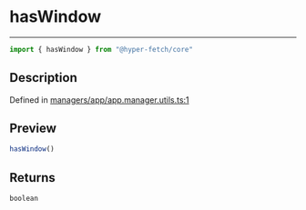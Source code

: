 

# hasWindow

<div class="api-docs__separator" data-reactroot="">

---

</div><div class="api-docs__import" data-reactroot="">

```ts
import { hasWindow } from "@hyper-fetch/core"
```

</div><div class="api-docs__section">

## Description

</div><div class="api-docs__description"><span class="api-docs__do-not-parse">



</span></div><p class="api-docs__definition">

Defined in [managers/app/app.manager.utils.ts:1](https://github.com/BetterTyped/hyper-fetch/blob/a5ae46b5/packages/core/src/managers/app/app.manager.utils.ts#L1)

</p><div class="api-docs__section">

## Preview

</div><div class="api-docs__preview fn">

```ts
hasWindow()
```

</div><div class="api-docs__section">

## Returns

</div><div class="api-docs__returns">

```ts
boolean
```

</div>